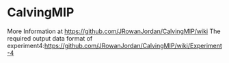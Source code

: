 # CalvingMIP
More Information at https://github.com/JRowanJordan/CalvingMIP/wiki
The required output data format of experiment4:https://github.com/JRowanJordan/CalvingMIP/wiki/Experiment-4
